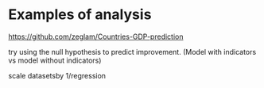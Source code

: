 # Examples of analysis
https://github.com/zeglam/Countries-GDP-prediction

try using the null hypothesis to predict improvement.
(Model with indicators vs model without indicators)

scale datasetsby 1/regression
